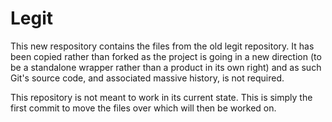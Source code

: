 # Legit

This new respository contains the files from the old legit repository. It has been
copied rather than forked as the project is going in a new direction (to be a standalone
wrapper rather than a product in its own right) and as such Git's source code, and associated
massive history, is not required.

This repository is not meant to work in its current state. This is simply the first commit
to move the files over which will then be worked on.